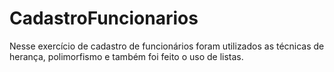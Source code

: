 # CadastroFuncionarios
Nesse exercício de cadastro de funcionários foram utilizados as técnicas de herança, polimorfismo e também foi feito o uso de listas.
